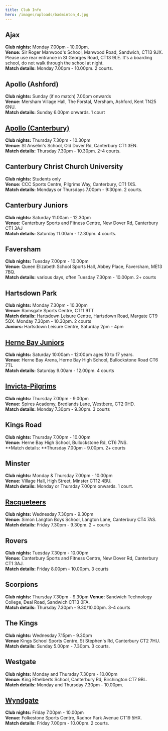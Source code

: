 ```yaml
---
title: Club Info
hero: /images/uploads/badminton_4.jpg
---
```

## Ajax

**Club nights:** Monday 7.00pm - 10.00pm.\
**Venue:** Sir Roger Manwood's School, Manwood Road, Sandwich, CT13 9JX. Please use rear entrance in St Georges Road, CT13 9LE. It's a boarding school, do not walk through the school at night.\
**Match details:** Monday 7.00pm - 10.00pm. 2 courts.

## Apollo (Ashford)

**Club nights:** Sunday (if no match) 7.00pm onwards\
**Venue:** Mersham Village Hall, The Forstal, Mersham, Ashford, Kent TN25 6NU.\
**Match details:** Sunday 6.00pm onwards. 1 court

## [Apollo (Canterbury)](https://www.apollobadmintoncanterbury.co.uk/)

**Club nights:** Thursday 7.30pm - 10.30pm\
**Venue:** St Anselm's School, Old Dover Rd, Canterbury CT1 3EN.\
**Match details:** Thursday 7.30pm - 10.30pm. 2-4 courts.

## Canterbury Christ Church University

**Club nights:** Students only\
**Venue:** CCC Sports Centre, Pilgrims Way, Canterbury, CT1 1XS.\
**Match details:** Mondays or Thursdays 7.00pm - 9:30pm. 2 courts.

## Canterbury Juniors

**Club nights:** Saturday 11.00am - 12.30pm\
**Venue:** Canterbury Sports and Fitness Centre, New Dover Rd, Canterbury CT1 3AJ\
**Match details:** Saturday 11.00am - 12.30pm. 4 courts.

## Faversham

**Club nights:** Tuesday 7.00pm - 10.00pm\
**Venue:** Queen Elizabeth School Sports Hall, Abbey Place, Faversham, ME13 7BQ.\
**Match details:** various days, often Tuesday 7.30pm - 10.00pm. 2+ courts

## Hartsdown Park

**Club nights:** Monday 7.30pm - 10.30pm\
**Venue:** Ramsgate Sports Centre, CT11 9TT\
**Match details:** Hartsdown Leisure Centre, Hartsdown Road, Margate CT9 5QX. Monday 7.30pm - 10.30pm. 2 courts\
**Juniors:** Hartsdown Leisure Centre, Saturday 2pm - 4pm

## [Herne Bay Juniors](https://www.facebook.com/hbjuniorbadminton)

**Club nights:** Saturday 10:00am - 12:00pm  ages 10 to 17 years.\
**Venue:** Herne Bay Arena, Herne Bay High School, Bullockstone Road CT6 7TL\
**Match details:** Saturday 9.00am - 12.00pm. 4 courts

## [Invicta-Pilgrims](https://www.facebook.com/invictapilgrimsbc)

**Club nights:** Thursday 7.00pm - 9.00pm\
**Venue:** Spires Academy, Bredlands Lane, Westbere, CT2 0HD.\
**Match details:** Monday 7.30pm - 9.30pm. 3 courts

## Kings Road

**Club nights:** Thursday 7.00pm - 10.00pm\
**Venue:** Herne Bay High School, Bullockstone Rd, CT6 7NS.\
**Match details: **Thursday 7.00pm - 9.00pm. 2+ courts

## Minster

**Club nights:** Monday & Thursday 7.00pm - 10.00pm\
**Venue:** Village Hall, High Street, Minster CT12 4BU.\
**Match details:** Monday or Thursday 7.00pm onwards. 1 court.

## [Racqueteers](http://www.racqueteersbadminton.co.uk/)

**Club nights:** Wednesday 7.30pm - 9.30pm\
**Venue:**  Simon Langton Boys School, Langton Lane, Canterbury CT4 7AS.\
**Match details:** Friday 7.30pm - 9.30pm. 2 + courts

## Rovers

**Club nights:** Tuesday 7.30pm - 10.00pm\
**Venue:** Canterbury Sports and Fitness Centre, New Dover Rd, Canterbury CT1 3AJ.\
**Match details:** Friday 8.00pm - 10.00pm. 3 courts

## Scorpions

**Club nights:** Thursday 7.30pm - 9.30pm
**Venue:** Sandwich Technology College, Deal Road, Sandwich CT13 0FA.\
**Match details:** Thursday 7.30pm - 9.30/10.00pm. 3-4 courts 

## The Kings

**Club nights:** Wednesday 7.15pm - 9.30pm\
**Venue** Kings School Sports Centre, St Stephen's Rd, Canterbury CT2 7HU.\
**Match details:** Sunday 5.00pm - 7.30pm. 3 courts.

## Westgate

**Club nights:** Monday and Thursday 7.30pm - 10.00pm\
**Venue:** King Ethelberts School, Canterbury Rd, Birchington CT7 9BL.\
**Match details:** Monday and Thursday 7.30pm - 10.00pm. 

## [Wyndgate](wyndgatebadminton.co.uk)

**Club nights:**  Friday 7.00pm - 10.00pm\
**Venue:** Folkestone Sports Centre, Radnor Park Avenue CT19 5HX.\
**Match details:** Friday 7.00pm - 10.00pm. 2 courts.
